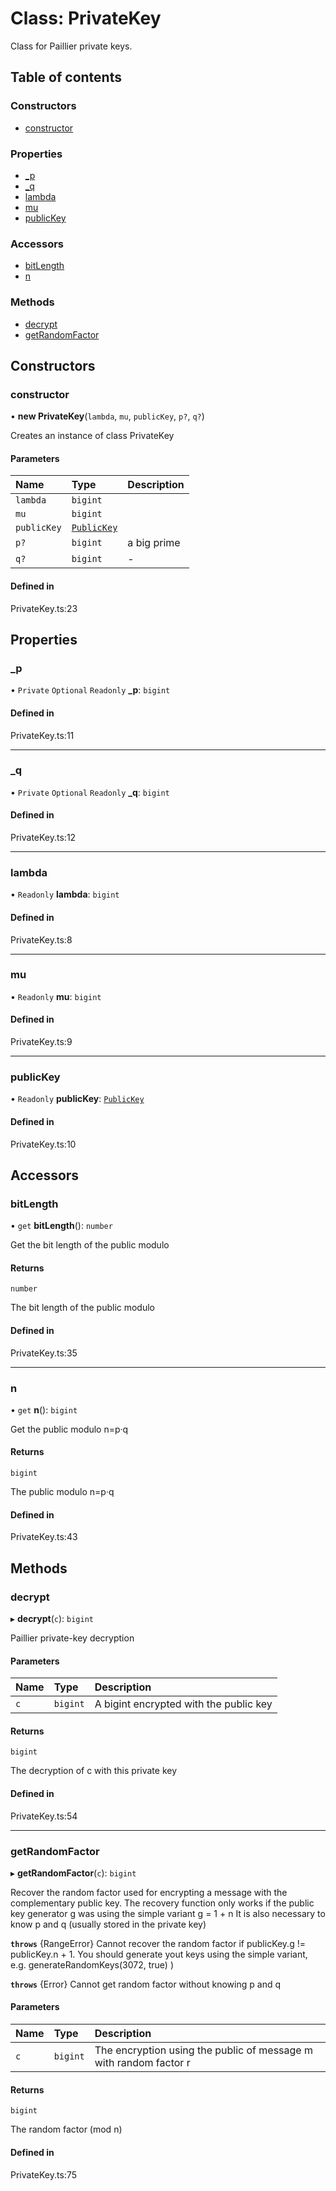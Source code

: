 # Class: PrivateKey

Class for Paillier private keys.

## Table of contents

### Constructors

- [constructor](PrivateKey.md#constructor)

### Properties

- [\_p](PrivateKey.md#_p)
- [\_q](PrivateKey.md#_q)
- [lambda](PrivateKey.md#lambda)
- [mu](PrivateKey.md#mu)
- [publicKey](PrivateKey.md#publickey)

### Accessors

- [bitLength](PrivateKey.md#bitlength)
- [n](PrivateKey.md#n)

### Methods

- [decrypt](PrivateKey.md#decrypt)
- [getRandomFactor](PrivateKey.md#getrandomfactor)

## Constructors

### constructor

• **new PrivateKey**(`lambda`, `mu`, `publicKey`, `p?`, `q?`)

Creates an instance of class PrivateKey

#### Parameters

| Name | Type | Description |
| :------ | :------ | :------ |
| `lambda` | `bigint` |  |
| `mu` | `bigint` |  |
| `publicKey` | [`PublicKey`](PublicKey.md) |  |
| `p?` | `bigint` | a big prime |
| `q?` | `bigint` | - |

#### Defined in

PrivateKey.ts:23

## Properties

### \_p

• `Private` `Optional` `Readonly` **\_p**: `bigint`

#### Defined in

PrivateKey.ts:11

___

### \_q

• `Private` `Optional` `Readonly` **\_q**: `bigint`

#### Defined in

PrivateKey.ts:12

___

### lambda

• `Readonly` **lambda**: `bigint`

#### Defined in

PrivateKey.ts:8

___

### mu

• `Readonly` **mu**: `bigint`

#### Defined in

PrivateKey.ts:9

___

### publicKey

• `Readonly` **publicKey**: [`PublicKey`](PublicKey.md)

#### Defined in

PrivateKey.ts:10

## Accessors

### bitLength

• `get` **bitLength**(): `number`

Get the bit length of the public modulo

#### Returns

`number`

The bit length of the public modulo

#### Defined in

PrivateKey.ts:35

___

### n

• `get` **n**(): `bigint`

Get the public modulo n=p·q

#### Returns

`bigint`

The public modulo n=p·q

#### Defined in

PrivateKey.ts:43

## Methods

### decrypt

▸ **decrypt**(`c`): `bigint`

Paillier private-key decryption

#### Parameters

| Name | Type | Description |
| :------ | :------ | :------ |
| `c` | `bigint` | A bigint encrypted with the public key |

#### Returns

`bigint`

The decryption of c with this private key

#### Defined in

PrivateKey.ts:54

___

### getRandomFactor

▸ **getRandomFactor**(`c`): `bigint`

Recover the random factor used for encrypting a message with the complementary public key.
The recovery function only works if the public key generator g was using the simple variant
g = 1 + n
It is also necessary to know p and q (usually stored in the private key)

**`throws`** {RangeError}
Cannot recover the random factor if publicKey.g != publicKey.n + 1. You should generate yout keys using the simple variant, e.g. generateRandomKeys(3072, true) )

**`throws`** {Error}
Cannot get random factor without knowing p and q

#### Parameters

| Name | Type | Description |
| :------ | :------ | :------ |
| `c` | `bigint` | The encryption using the public of message m with random factor r |

#### Returns

`bigint`

The random factor (mod n)

#### Defined in

PrivateKey.ts:75
